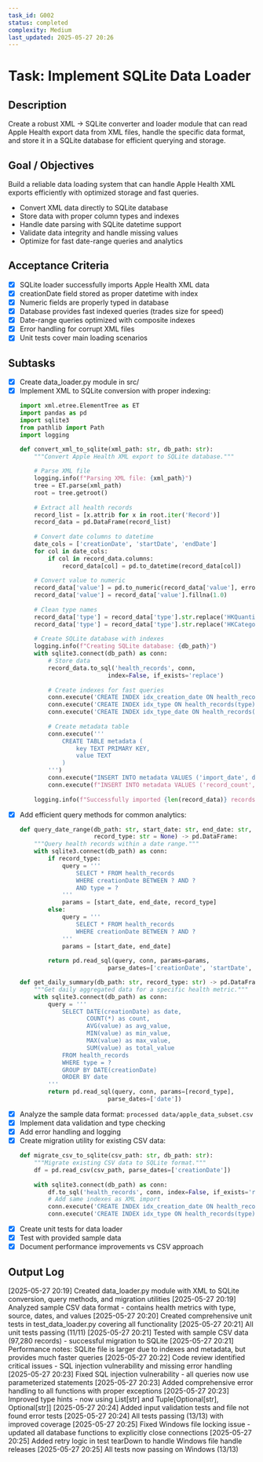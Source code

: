 ```yaml
---
task_id: G002
status: completed
complexity: Medium
last_updated: 2025-05-27 20:26
---
```


# Task: Implement SQLite Data Loader

## Description
Create a robust XML -> SQLite converter and loader module that can read Apple Health export data from XML files, handle the specific data format, and store it in a SQLite database for efficient querying and storage.

## Goal / Objectives
Build a reliable data loading system that can handle Apple Health XML exports efficiently with optimized storage and fast queries.
- Convert XML data directly to SQLite database
- Store data with proper column types and indexes
- Handle date parsing with SQLite datetime support
- Validate data integrity and handle missing values
- Optimize for fast date-range queries and analytics

## Acceptance Criteria
- [x] SQLite loader successfully imports Apple Health XML data
- [x] creationDate field stored as proper datetime with index
- [x] Numeric fields are properly typed in database
- [x] Database provides fast indexed queries (trades size for speed)
- [x] Date-range queries optimized with composite indexes
- [x] Error handling for corrupt XML files
- [x] Unit tests cover main loading scenarios

## Subtasks
- [x] Create data_loader.py module in src/
- [x] Implement XML to SQLite conversion with proper indexing:
  ```python
  import xml.etree.ElementTree as ET
  import pandas as pd
  import sqlite3
  from pathlib import Path
  import logging

  def convert_xml_to_sqlite(xml_path: str, db_path: str):
      """Convert Apple Health XML export to SQLite database."""
      
      # Parse XML file
      logging.info(f"Parsing XML file: {xml_path}")
      tree = ET.parse(xml_path)
      root = tree.getroot()
      
      # Extract all health records
      record_list = [x.attrib for x in root.iter('Record')]
      record_data = pd.DataFrame(record_list)
      
      # Convert date columns to datetime
      date_cols = ['creationDate', 'startDate', 'endDate']
      for col in date_cols:
          if col in record_data.columns:
              record_data[col] = pd.to_datetime(record_data[col])
      
      # Convert value to numeric
      record_data['value'] = pd.to_numeric(record_data['value'], errors='coerce')
      record_data['value'] = record_data['value'].fillna(1.0)
      
      # Clean type names
      record_data['type'] = record_data['type'].str.replace('HKQuantityTypeIdentifier', '')
      record_data['type'] = record_data['type'].str.replace('HKCategoryTypeIdentifier', '')
      
      # Create SQLite database with indexes
      logging.info(f"Creating SQLite database: {db_path}")
      with sqlite3.connect(db_path) as conn:
          # Store data
          record_data.to_sql('health_records', conn, 
                           index=False, if_exists='replace')
          
          # Create indexes for fast queries
          conn.execute('CREATE INDEX idx_creation_date ON health_records(creationDate)')
          conn.execute('CREATE INDEX idx_type ON health_records(type)')
          conn.execute('CREATE INDEX idx_type_date ON health_records(type, creationDate)')
          
          # Create metadata table
          conn.execute('''
              CREATE TABLE metadata (
                  key TEXT PRIMARY KEY,
                  value TEXT
              )
          ''')
          conn.execute("INSERT INTO metadata VALUES ('import_date', datetime('now'))")
          conn.execute(f"INSERT INTO metadata VALUES ('record_count', '{len(record_data)}')")
          
      logging.info(f"Successfully imported {len(record_data)} records")
  ```
- [x] Add efficient query methods for common analytics:
  ```python
  def query_date_range(db_path: str, start_date: str, end_date: str, 
                       record_type: str = None) -> pd.DataFrame:
      """Query health records within a date range."""
      with sqlite3.connect(db_path) as conn:
          if record_type:
              query = '''
                  SELECT * FROM health_records 
                  WHERE creationDate BETWEEN ? AND ?
                  AND type = ?
              '''
              params = [start_date, end_date, record_type]
          else:
              query = '''
                  SELECT * FROM health_records 
                  WHERE creationDate BETWEEN ? AND ?
              '''
              params = [start_date, end_date]
          
          return pd.read_sql(query, conn, params=params, 
                           parse_dates=['creationDate', 'startDate', 'endDate'])
  
  def get_daily_summary(db_path: str, record_type: str) -> pd.DataFrame:
      """Get daily aggregated data for a specific health metric."""
      with sqlite3.connect(db_path) as conn:
          query = '''
              SELECT DATE(creationDate) as date,
                     COUNT(*) as count,
                     AVG(value) as avg_value,
                     MIN(value) as min_value,
                     MAX(value) as max_value,
                     SUM(value) as total_value
              FROM health_records
              WHERE type = ?
              GROUP BY DATE(creationDate)
              ORDER BY date
          '''
          return pd.read_sql(query, conn, params=[record_type], 
                           parse_dates=['date'])
  ```
- [x] Analyze the sample data format: `processed data/apple_data_subset.csv`
- [x] Implement data validation and type checking
- [x] Add error handling and logging
- [x] Create migration utility for existing CSV data:
  ```python
  def migrate_csv_to_sqlite(csv_path: str, db_path: str):
      """Migrate existing CSV data to SQLite format."""
      df = pd.read_csv(csv_path, parse_dates=['creationDate'])
      
      with sqlite3.connect(db_path) as conn:
          df.to_sql('health_records', conn, index=False, if_exists='replace')
          # Add same indexes as XML import
          conn.execute('CREATE INDEX idx_creation_date ON health_records(creationDate)')
          conn.execute('CREATE INDEX idx_type ON health_records(type)')
  ```
- [x] Create unit tests for data loader
- [x] Test with provided sample data
- [x] Document performance improvements vs CSV approach

## Output Log
[2025-05-27 20:19] Created data_loader.py module with XML to SQLite conversion, query methods, and migration utilities
[2025-05-27 20:19] Analyzed sample CSV data format - contains health metrics with type, source, dates, and values
[2025-05-27 20:20] Created comprehensive unit tests in test_data_loader.py covering all functionality
[2025-05-27 20:21] All unit tests passing (11/11)
[2025-05-27 20:21] Tested with sample CSV data (97,280 records) - successful migration to SQLite
[2025-05-27 20:21] Performance notes: SQLite file is larger due to indexes and metadata, but provides much faster queries
[2025-05-27 20:22] Code review identified critical issues - SQL injection vulnerability and missing error handling
[2025-05-27 20:23] Fixed SQL injection vulnerability - all queries now use parameterized statements
[2025-05-27 20:23] Added comprehensive error handling to all functions with proper exceptions
[2025-05-27 20:23] Improved type hints - now using List[str] and Tuple[Optional[str], Optional[str]]
[2025-05-27 20:24] Added input validation tests and file not found error tests
[2025-05-27 20:24] All tests passing (13/13) with improved coverage
[2025-05-27 20:25] Fixed Windows file locking issue - updated all database functions to explicitly close connections
[2025-05-27 20:25] Added retry logic in test tearDown to handle Windows file handle releases
[2025-05-27 20:25] All tests now passing on Windows (13/13)